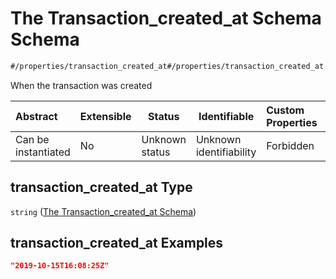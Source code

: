 # The Transaction_created_at Schema Schema

```txt
#/properties/transaction_created_at#/properties/transaction_created_at
```

When the transaction was created


| Abstract            | Extensible | Status         | Identifiable            | Custom Properties | Additional Properties | Access Restrictions | Defined In                                                                                          |
| :------------------ | ---------- | -------------- | ----------------------- | :---------------- | --------------------- | ------------------- | --------------------------------------------------------------------------------------------------- |
| Can be instantiated | No         | Unknown status | Unknown identifiability | Forbidden         | Allowed               | none                | [policy_transaction.schema.json\*](../../out/policy_transaction.schema.json "open original schema") |

## transaction_created_at Type

`string` ([The Transaction_created_at Schema](policy_transaction-properties-the-transaction_created_at-schema.md))

## transaction_created_at Examples

```json
"2019-10-15T16:08:25Z"
```
